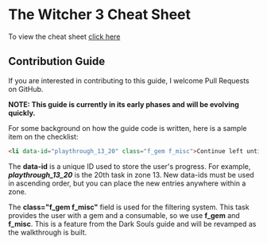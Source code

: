 # The Witcher 3 Cheat Sheet

To view the cheat sheet [click here](https://pollyvx.github.io/the-witcher-3-cheat-sheet/)

## Contribution Guide

If you are interested in contributing to this guide, I welcome Pull Requests on GitHub.

**NOTE: This guide is currently in its early phases and will be evolving quickly.**

For some background on how the guide code is written, here is a sample item on the checklist:

```html
<li data-id="playthrough_13_20" class="f_gem f_misc">Continue left until you can enter a room with a Large Soul of a Nameless Soldier and a Raw Gem</li>
```

The **data-id** is a unique ID used to store the user's progress. For example, ***playthrough_13_20*** is the 20th task in zone 13. New data-ids must be used in ascending order, but you can place the new entries anywhere within a zone.

The **class="f_gem f_misc"** field is used for the filtering system. This task provides the user with a gem and a consumable, so we use **f_gem** and **f_misc**. This is a feature from the Dark Souls guide and will be revamped as the walkthrough is built.
